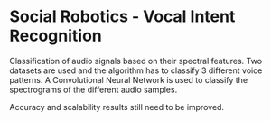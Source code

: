 # Social Robotics - Vocal Intent Recognition

Classification of audio signals based on their spectral features.
Two datasets are used and the algorithm has to classify 3 different voice patterns.
A Convolutional Neural Network is used to classify the spectrograms of the different audio samples.

Accuracy and scalability results still need to be improved.  